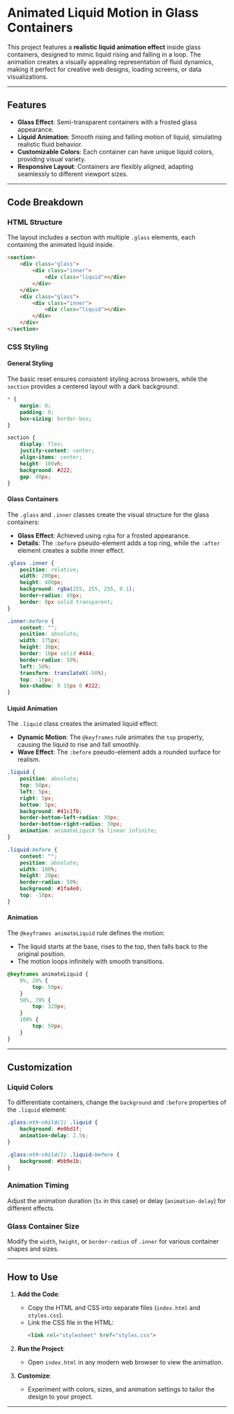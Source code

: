 # Animated Liquid Motion in Glass Containers

This project features a **realistic liquid animation effect** inside glass containers, designed to mimic liquid rising and falling in a loop. The animation creates a visually appealing representation of fluid dynamics, making it perfect for creative web designs, loading screens, or data visualizations.

---

## Features

- **Glass Effect**: Semi-transparent containers with a frosted glass appearance.
- **Liquid Animation**: Smooth rising and falling motion of liquid, simulating realistic fluid behavior.
- **Customizable Colors**: Each container can have unique liquid colors, providing visual variety.
- **Responsive Layout**: Containers are flexibly aligned, adapting seamlessly to different viewport sizes.

---

## Code Breakdown

### HTML Structure

The layout includes a section with multiple `.glass` elements, each containing the animated liquid inside.

```html
<section>
    <div class="glass">
        <div class="inner">
            <div class="liquid"></div>
        </div>
    </div>
    <div class="glass">
        <div class="inner">
            <div class="liquid"></div>
        </div>
    </div>
</section>
```

### CSS Styling

#### General Styling

The basic reset ensures consistent styling across browsers, while the `section` provides a centered layout with a dark background:

```css
* {
    margin: 0;
    padding: 0;
    box-sizing: border-box;
}

section {
    display: flex;
    justify-content: center;
    align-items: center;
    height: 100vh;
    background: #222;
    gap: 40px;
}
```

#### Glass Containers

The `.glass` and `.inner` classes create the visual structure for the glass containers:

- **Glass Effect**: Achieved using `rgba` for a frosted appearance.
- **Details**: The `:before` pseudo-element adds a top ring, while the `:after` element creates a subtle inner effect.

```css
.glass .inner {
    position: relative;
    width: 200px;
    height: 400px;
    background: rgba(255, 255, 255, 0.1);
    border-radius: 40px;
    border: 8px solid transparent;
}

.inner:before {
    content: "";
    position: absolute;
    width: 175px;
    height: 30px;
    border: 10px solid #444;
    border-radius: 50%;
    left: 50%;
    transform: translateX(-50%);
    top: -15px;
    box-shadow: 0 15px 0 #222;
}
```

#### Liquid Animation

The `.liquid` class creates the animated liquid effect:

- **Dynamic Motion**: The `@keyframes` rule animates the `top` property, causing the liquid to rise and fall smoothly.
- **Wave Effect**: The `:before` pseudo-element adds a rounded surface for realism.

```css
.liquid {
    position: absolute;
    top: 50px;
    left: 5px;
    right: 5px;
    bottom: 5px;
    background: #41c1fb;
    border-bottom-left-radius: 30px;
    border-bottom-right-radius: 30px;
    animation: animateLiquid 5s linear infinite;
}

.liquid:before {
    content: "";
    position: absolute;
    width: 100%;
    height: 20px;
    border-radius: 50%;
    background: #1fa4e0;
    top: -10px;
}
```

#### Animation

The `@keyframes animateLiquid` rule defines the motion:

- The liquid starts at the base, rises to the top, then falls back to the original position.
- The motion loops infinitely with smooth transitions.

```css
@keyframes animateLiquid {
    0%, 20% {
        top: 50px;
    }
    50%, 70% {
        top: 320px;
    }
    100% {
        top: 50px;
    }
}
```

---

## Customization

### Liquid Colors
To differentiate containers, change the `background` and `:before` properties of the `.liquid` element:

```css
.glass:nth-child(2) .liquid {
    background: #e0bd1f;
    animation-delay: 2.5s;
}

.glass:nth-child(2) .liquid:before {
    background: #bb9e1b;
}
```

### Animation Timing
Adjust the animation duration (`5s` in this case) or delay (`animation-delay`) for different effects.

### Glass Container Size
Modify the `width`, `height`, or `border-radius` of `.inner` for various container shapes and sizes.

---

## How to Use

1. **Add the Code**:
   - Copy the HTML and CSS into separate files (`index.html` and `styles.css`).
   - Link the CSS file in the HTML:
     ```html
     <link rel="stylesheet" href="styles.css">
     ```

2. **Run the Project**:
   - Open `index.html` in any modern web browser to view the animation.

3. **Customize**:
   - Experiment with colors, sizes, and animation settings to tailor the design to your project.

---

